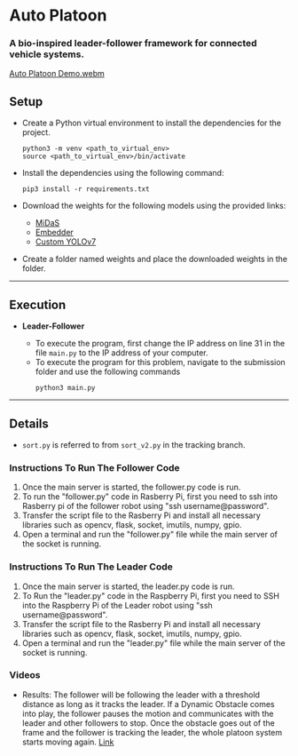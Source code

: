 # Auto Platoon
### A bio-inspired leader-follower framework for connected vehicle systems.
[Auto Platoon Demo.webm](https://github.com/tvpian/Auto-Platoon/assets/41953267/66060d69-a4c1-4147-adad-6c634e6834d4)

## Setup

- Create a Python virtual environment to install the dependencies for the project. 
    ```
    python3 -m venv <path_to_virtual_env>
    source <path_to_virtual_env>/bin/activate
    ```

- Install the dependencies using the following command:
    ```
    pip3 install -r requirements.txt
    ```

- Download the weights for the following models using the provided links:
    - [MiDaS](https://github.com/isl-org/MiDaS/releases/download/v3_1/dpt_swin2_tiny_256.pt)
    - [Embedder](https://storage.googleapis.com/mediapipe-models/image_embedder/mobilenet_v3_large/float32/latest/mobilenet_v3_large.tflite)
    - [Custom YOLOv7](https://drive.google.com/file/d/12Xgb0qlIBJmL-IOISdWeSAcuhFNiTbKv/view?usp=share_link)

- Create a folder named weights and place the downloaded weights in the folder.

---

## Execution

* **Leader-Follower** 
    
    - To execute the program, first change the IP address on line 31 in the file `main.py` to the IP address of your computer.
    - To execute the program for this problem, navigate to the submission folder and use the following commands
        ```
        python3 main.py
        ```
---

## Details
* `sort.py` is referred to from `sort_v2.py` in the tracking branch.

### Instructions To Run The Follower Code
1. Once the main server is started, the follower.py code is run.
2. To run the "follower.py" code in Rasberry Pi, first you need to ssh into Rasberry pi of the follower robot using "ssh username@password". 
3. Transfer the script file to the Rasberry Pi and install all necessary libraries such as opencv, flask, socket, imutils, numpy, gpio.
4. Open a terminal and run the "follower.py" file while the main server of the socket is running.

### Instructions To Run The Leader Code
1. Once the main server is started, the leader.py code is run.
2. To Run the "leader.py" code in the Raspberry Pi, first you need to SSH into the Raspberry Pi of the Leader robot using "ssh username@password". 
3. Transfer the script file to the Rasberry Pi and install all necessary libraries such as opencv, flask, socket, imutils, numpy, gpio.
4. Open a terminal and run the "leader.py" file while the main server of the socket is running.

### Videos
* Results: The follower will be following the leader with a threshold distance as long as it tracks the leader. If a Dynamic Obstacle comes into play, the follower pauses the motion and communicates with the leader and other followers to stop. Once the obstacle goes out of the frame and the follower is tracking the leader, the whole platoon system starts moving again. [Link](https://drive.google.com/drive/u/1/folders/1lEYSDns3Q3QMbOsjFyqpdVxPJQgv3-mY?authuser=0)



